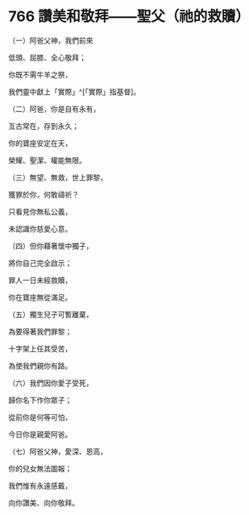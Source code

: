 # 766 讚美和敬拜——聖父（祂的救贖）

（一）阿爸父神，我們前來

低頭、屈膝、全心敬拜；

你既不需牛羊之祭，

我們靈中獻上「實際」^[「實際」指基督]。

（二）阿爸，你是自有永有，

亙古常在，存到永久；

你的寶座安定在天，

榮耀、聖潔、權能無限。

（三）無望、無救，世上罪黎，

獲罪於你，何敢禱祈？

只看見你無私公義，

未認識你慈愛心意。

（四）但你藉著懷中獨子，

將你自己完全啟示；

罪人一日未經救贖，

你在寶座無從滿足。

（五）獨生兒子可暫離棄，

為要得著我們罪黎；

十字架上任其受苦，

為使我們親你有路。

（六）我們因你愛子受死，

歸你名下作你眾子；

從前你是何等可怕，

今日你是親愛阿爸。

（七）阿爸父神，愛深、恩高，

你的兒女無法圖報；

我們惟有永遠感戴，

向你讚美、向你敬拜。

